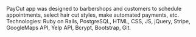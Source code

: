 PayCut app was designed to barbershops and customers to schedule appointments, select hair cut styles, make automated payments, etc.
Technologies: Ruby on Rails, PostgreSQL, HTML, CSS, JS, jQuery, Stripe, GoogleMaps API, Yelp API, Bcrypt, Bootstrap, Git.
